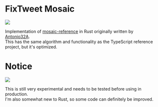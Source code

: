 # FixTweet Mosaic
![](https://skillicons.dev/icons?i=rust)

Implementation of [mosaic-reference](https://github.com/FixTweet/mosaic-reference) in Rust originally written by [Antonio32A](https://github.com/Antonio32A).  
This has the same algorithm and functionality as the TypeScript reference project, but it's optimized.

# Notice
![](https://forthebadge.com/images/badges/contains-tasty-spaghetti-code.svg)

This is still very experimental and needs to be tested before using in production.  
I'm also somewhat new to Rust, so some code can definitely be improved.
